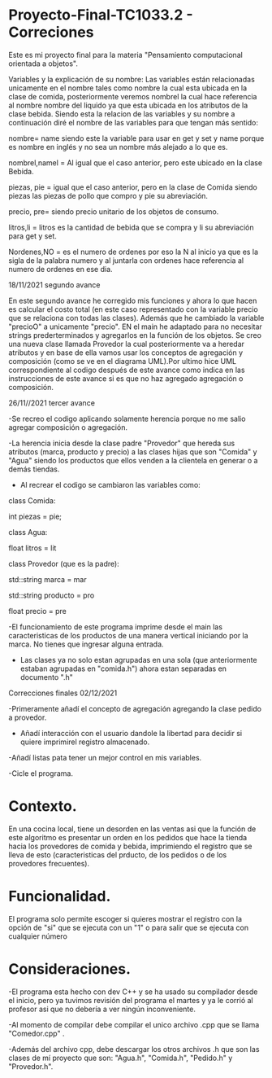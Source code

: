 # Proyecto-Final-TC1033.2 - Correciones
Este es mi proyecto final para la materia "Pensamiento computacional orientada a objetos".


Variables y la explicación de su nombre: Las variables  están relacionadas unicamente en el nombre tales como nombre la cual esta ubicada en la clase de comida, posteriormente veremos nombrel la cual hace referencia al nombre nombre del liquido ya que esta ubicada en los atributos de la clase bebida. Siendo esta la relacion de las variables y su nombre a continuación diré el nombre de las variables para que tengan más sentido:

nombre= name siendo este la variable para usar en get y set y name porque es nombre en inglés y no sea un nombre más alejado a lo que es.

nombrel,namel = Al igual que el caso anterior, pero este ubicado en la clase Bebida.

piezas, pie = igual que el caso anterior, pero en la clase de Comida siendo piezas las piezas de pollo que compro y pie su abreviación.

precio, pre= siendo precio unitario de los objetos de consumo.

litros,li = litros es la cantidad de bebida que se compra y li su abreviación para get y set.

Nordenes,NO = es el numero de ordenes por eso la N al inicio ya que es la sigla de la palabra numero y al juntarla con ordenes hace referencia al numero de ordenes en ese dia.

18/11/2021 segundo avance

En este segundo avance he corregido mis funciones y ahora lo que hacen es calcular el costo total (en este caso representado con la variable precio que se relaciona con todas las clases). Además que he cambiado la variable "precioO" a unicamente "precio". EN el main he adaptado para no necesitar strings prederterminados y agregarlos en la función de los objetos. Se creo una nueva clase llamada Provedor la cual posteriormente va a heredar atributos y en base de ella vamos usar los conceptos de agregación y composición (como se ve en el diagrama UML).Por ultimo hice UML correspondiente al codigo después de este avance como indica en las instrucciones de este avance si es que no haz agregado agregación o composición. 

26/11//2021 tercer avance

-Se recreo el codigo aplicando solamente herencia porque no me salio agregar composición o agregación.

-La herencia inicia desde la clase padre "Provedor" que hereda sus atributos (marca, producto y precio) a las clases hijas que son "Comida" y "Agua" siendo los productos que ellos venden a la clientela en generar o a demás tiendas.

- Al recrear el codigo se cambiaron las variables como:

class Comida:

int piezas = pie;

class Agua:

float litros = lit

class Provedor (que es la padre):

std::string marca = mar

std::string producto = pro

float precio = pre


-El funcionamiento de este programa imprime desde el main las caracteristicas de los productos de una manera vertical iniciando por la marca. No tienes que ingresar alguna entrada.

- Las clases ya no solo estan agrupadas en una sola (que anteriormente estaban agrupadas en "comida.h") ahora estan separadas en documento ".h"

Correcciones finales      02/12/2021

-Primeramente añadí el concepto de agregación agregando la clase pedido a provedor.


- Añadí interacción con el usuario dandole la libertad para decidir si quiere imprimirel registro almacenado.


-Añadí listas pata tener un mejor control en mis variables.

-Cicle el programa.



# Contexto.
En una cocina local, tiene un desorden en las ventas asi que la función de este algoritmo es  presentar un orden en los pedidos que hace la tienda hacia los provedores de comida y bebida, imprimiendo el registro que se lleva de esto (caracteristicas del prducto, de los pedidos o de los provedores frecuentes).

# Funcionalidad.

El programa solo permite escoger si quieres mostrar el registro con la opción de "si" que se ejecuta con un "1" o para salir que se ejecuta con cualquier número


# Consideraciones.

-El programa esta hecho con dev C++ y se ha usado su compilador desde el inicio, pero ya tuvimos revisión del programa el martes y ya le corrió al profesor asi que no debería a ver ningún inconveniente.

-Al momento de compilar debe compilar el unico archivo .cpp que se llama "Comedor.cpp" .

-Además del archivo cpp, debe descargar los otros archivos .h que son las clases de mí proyecto que son: "Agua.h", "Comida.h", "Pedido.h" y "Provedor.h".
